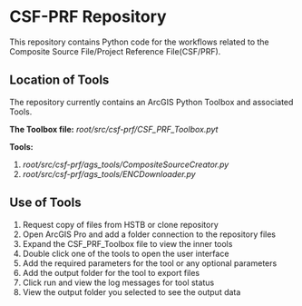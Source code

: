 # CSF-PRF Repository

This repository contains Python code for the workflows related to 
the Composite Source File/Project Reference File(CSF/PRF).

## Location of Tools
The repository currently contains an ArcGIS Python Toolbox and associated Tools.

**The Toolbox file:** *root/src/csf-prf/CSF_PRF_Toolbox.pyt*

**Tools:**
1. *root/src/csf-prf/ags_tools/CompositeSourceCreator.py*
2. *root/src/csf-prf/ags_tools/ENCDownloader.py*


## Use of Tools
1. Request copy of files from HSTB or clone repository
2. Open ArcGIS Pro and add a folder connection to the repository files
3. Expand the CSF_PRF_Toolbox file to view the inner tools
4. Double click one of the tools to open the user interface
5. Add the required parameters for the tool or any optional parameters
7. Add the output folder for the tool to export files
8. Click run and view the log messages for tool status
9. View the output folder you selected to see the output data